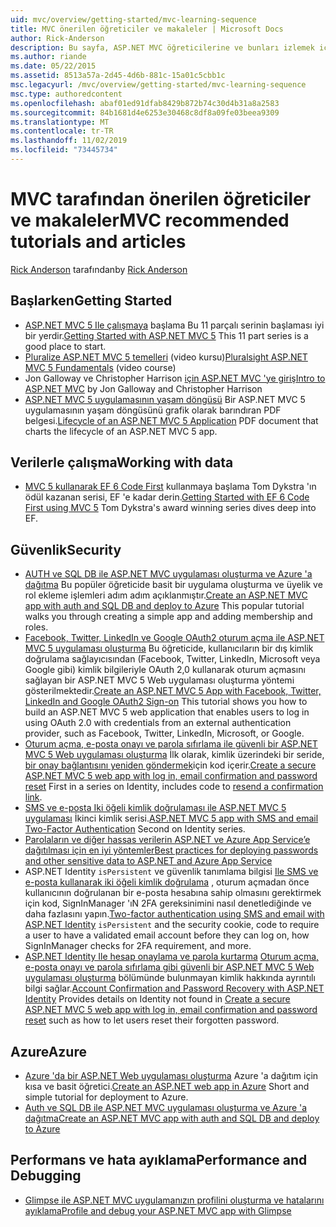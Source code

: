 ```yaml
---
uid: mvc/overview/getting-started/mvc-learning-sequence
title: MVC önerilen öğreticiler ve makaleler | Microsoft Docs
author: Rick-Anderson
description: Bu sayfa, ASP.NET MVC öğreticilerine ve bunları izlemek için önerilen bir diziye bağlantılar içerir.
ms.author: riande
ms.date: 05/22/2015
ms.assetid: 8513a57a-2d45-4d6b-881c-15a01c5cbb1c
msc.legacyurl: /mvc/overview/getting-started/mvc-learning-sequence
msc.type: authoredcontent
ms.openlocfilehash: abaf01ed91dfab8429b872b74c30d4b31a8a2583
ms.sourcegitcommit: 84b1681d4e6253e30468c8df8a09fe03beea9309
ms.translationtype: MT
ms.contentlocale: tr-TR
ms.lasthandoff: 11/02/2019
ms.locfileid: "73445734"
---
```

# <a name="mvc-recommended-tutorials-and-articles"></a><span data-ttu-id="f0878-103">MVC tarafından önerilen öğreticiler ve makaleler</span><span class="sxs-lookup"><span data-stu-id="f0878-103">MVC recommended tutorials and articles</span></span>

<span data-ttu-id="f0878-104">[Rick Anderson]((https://twitter.com/RickAndMSFT)) tarafından</span><span class="sxs-lookup"><span data-stu-id="f0878-104">by [Rick Anderson]((https://twitter.com/RickAndMSFT))</span></span>

<a id="pwd"></a>
## <a name="getting-started"></a><span data-ttu-id="f0878-105">Başlarken</span><span class="sxs-lookup"><span data-stu-id="f0878-105">Getting Started</span></span>

- <span data-ttu-id="f0878-106">[ASP.NET MVC 5 Ile çalışmaya](introduction/getting-started.md) başlama Bu 11 parçalı serinin başlaması iyi bir yerdir.</span><span class="sxs-lookup"><span data-stu-id="f0878-106">[Getting Started with ASP.NET MVC 5](introduction/getting-started.md) This 11 part series is a good place to start.</span></span>
- <span data-ttu-id="f0878-107">[Pluralize ASP.NET MVC 5 temelleri](https://pluralsight.com/training/Player?author=scott-allen&amp;name=aspdotnet-mvc5-fundamentals-m1-introduction&amp;mode=live&amp;clip=0&amp;course=aspdotnet-mvc5-fundamentals) (video kursu)</span><span class="sxs-lookup"><span data-stu-id="f0878-107">[Pluralsight ASP.NET MVC 5 Fundamentals](https://pluralsight.com/training/Player?author=scott-allen&amp;name=aspdotnet-mvc5-fundamentals-m1-introduction&amp;mode=live&amp;clip=0&amp;course=aspdotnet-mvc5-fundamentals) (video course)</span></span>
- <span data-ttu-id="f0878-108">Jon Galloway ve Christopher Harrison [için ASP.NET MVC 'ye giriş](https://channel9.msdn.com/Series/Introduction-to-ASP-NET-MVC)</span><span class="sxs-lookup"><span data-stu-id="f0878-108">[Intro to ASP.NET MVC](https://channel9.msdn.com/Series/Introduction-to-ASP-NET-MVC) by Jon Galloway and Christopher Harrison</span></span>
- <span data-ttu-id="f0878-109">[ASP.NET MVC 5 uygulamasının yaşam döngüsü](lifecycle-of-an-aspnet-mvc-5-application.md) Bir ASP.NET MVC 5 uygulamasının yaşam döngüsünü grafik olarak barındıran PDF belgesi.</span><span class="sxs-lookup"><span data-stu-id="f0878-109">[Lifecycle of an ASP.NET MVC 5 Application](lifecycle-of-an-aspnet-mvc-5-application.md) PDF document that charts the lifecycle of an ASP.NET MVC 5 app.</span></span>

<a id="con"></a>
## <a name="working-with-data"></a><span data-ttu-id="f0878-110">Verilerle çalışma</span><span class="sxs-lookup"><span data-stu-id="f0878-110">Working with data</span></span>

- <span data-ttu-id="f0878-111">[MVC 5 kullanarak EF 6 Code First](getting-started-with-ef-using-mvc/creating-an-entity-framework-data-model-for-an-asp-net-mvc-application.md) kullanmaya başlama Tom Dykstra 'ın ödül kazanan serisi, EF 'e kadar derin.</span><span class="sxs-lookup"><span data-stu-id="f0878-111">[Getting Started with EF 6 Code First using MVC 5](getting-started-with-ef-using-mvc/creating-an-entity-framework-data-model-for-an-asp-net-mvc-application.md) Tom Dykstra's award winning series dives deep into EF.</span></span>

<a id="wj"></a>
## <a name="security"></a><span data-ttu-id="f0878-112">Güvenlik</span><span class="sxs-lookup"><span data-stu-id="f0878-112">Security</span></span>

- <span data-ttu-id="f0878-113">[AUTH ve SQL DB ile ASP.NET MVC uygulaması oluşturma ve Azure 'a dağıtma](https://azure.microsoft.com/documentation/articles/web-sites-dotnet-deploy-aspnet-mvc-app-membership-oauth-sql-database/) Bu popüler öğreticide basit bir uygulama oluşturma ve üyelik ve rol ekleme işlemleri adım adım açıklanmıştır.</span><span class="sxs-lookup"><span data-stu-id="f0878-113">[Create an ASP.NET MVC app with auth and SQL DB and deploy to Azure](https://azure.microsoft.com/documentation/articles/web-sites-dotnet-deploy-aspnet-mvc-app-membership-oauth-sql-database/) This popular tutorial walks you through creating a simple app and adding membership and roles.</span></span>
- <span data-ttu-id="f0878-114">[Facebook, Twitter, LinkedIn ve Google OAuth2 oturum açma ile ASP.NET MVC 5 uygulaması oluşturma](../security/create-an-aspnet-mvc-5-app-with-facebook-and-google-oauth2-and-openid-sign-on.md) Bu öğreticide, kullanıcıların bir dış kimlik doğrulama sağlayıcısından (Facebook, Twitter, LinkedIn, Microsoft veya Google gibi) kimlik bilgileriyle OAuth 2,0 kullanarak oturum açmasını sağlayan bir ASP.NET MVC 5 Web uygulaması oluşturma yöntemi gösterilmektedir.</span><span class="sxs-lookup"><span data-stu-id="f0878-114">[Create an ASP.NET MVC 5 App with Facebook, Twitter, LinkedIn and Google OAuth2 Sign-on](../security/create-an-aspnet-mvc-5-app-with-facebook-and-google-oauth2-and-openid-sign-on.md) This tutorial shows you how to build an ASP.NET MVC 5 web application that enables users to log in using OAuth 2.0 with credentials from an external authentication provider, such as Facebook, Twitter, LinkedIn, Microsoft, or Google.</span></span>
- <span data-ttu-id="f0878-115">[Oturum açma, e-posta onayı ve parola sıfırlama ile güvenli bir ASP.NET MVC 5 Web uygulaması oluşturma](../security/create-an-aspnet-mvc-5-web-app-with-email-confirmation-and-password-reset.md) İlk olarak, kimlik üzerindeki bir seride, [bir onay bağlantısını yeniden göndermek](../security/create-an-aspnet-mvc-5-web-app-with-email-confirmation-and-password-reset.md#rsend)için kod içerir.</span><span class="sxs-lookup"><span data-stu-id="f0878-115">[Create a secure ASP.NET MVC 5 web app with log in, email confirmation and password reset](../security/create-an-aspnet-mvc-5-web-app-with-email-confirmation-and-password-reset.md) First in a series on Identity, includes code to [resend a confirmation link](../security/create-an-aspnet-mvc-5-web-app-with-email-confirmation-and-password-reset.md#rsend).</span></span>
- <span data-ttu-id="f0878-116">[SMS ve e-posta Iki öğeli kimlik doğrulaması ile ASP.NET MVC 5 uygulaması](../security/aspnet-mvc-5-app-with-sms-and-email-two-factor-authentication.md) İkinci kimlik serisi.</span><span class="sxs-lookup"><span data-stu-id="f0878-116">[ASP.NET MVC 5 app with SMS and email Two-Factor Authentication](../security/aspnet-mvc-5-app-with-sms-and-email-two-factor-authentication.md) Second on Identity series.</span></span>
- [<span data-ttu-id="f0878-117">Parolaların ve diğer hassas verilerin ASP.NET ve Azure App Service’e dağıtılması için en iyi yöntemler</span><span class="sxs-lookup"><span data-stu-id="f0878-117">Best practices for deploying passwords and other sensitive data to ASP.NET and Azure App Service</span></span>](../../../identity/overview/features-api/best-practices-for-deploying-passwords-and-other-sensitive-data-to-aspnet-and-azure.md)
- <span data-ttu-id="f0878-118">ASP.NET Identity `isPersistent` ve güvenlik tanımlama bilgisi [Ile SMS ve e-posta kullanarak iki öğeli kimlik doğrulama](../../../identity/overview/features-api/two-factor-authentication-using-sms-and-email-with-aspnet-identity.md) , oturum açmadan önce kullanıcının doğrulanan bir e-posta hesabına sahip olmasını gerektirmek için kod, SignInManager 'ıN 2FA gereksinimini nasıl denetlediğinde ve daha fazlasını yapın.</span><span class="sxs-lookup"><span data-stu-id="f0878-118">[Two-factor authentication using SMS and email with ASP.NET Identity](../../../identity/overview/features-api/two-factor-authentication-using-sms-and-email-with-aspnet-identity.md) `isPersistent` and the security cookie, code to require a user to have a validated email account before they can log on, how SignInManager checks for 2FA requirement, and more.</span></span>
- <span data-ttu-id="f0878-119">[ASP.NET Identity Ile hesap onaylama ve parola kurtarma](../../../identity/overview/features-api/account-confirmation-and-password-recovery-with-aspnet-identity.md) [Oturum açma, e-posta onayı ve parola sıfırlama gibi güvenli bir ASP.NET MVC 5 Web uygulaması oluşturma](../security/create-an-aspnet-mvc-5-web-app-with-email-confirmation-and-password-reset.md) bölümünde bulunmayan kimlik hakkında ayrıntılı bilgi sağlar.</span><span class="sxs-lookup"><span data-stu-id="f0878-119">[Account Confirmation and Password Recovery with ASP.NET Identity](../../../identity/overview/features-api/account-confirmation-and-password-recovery-with-aspnet-identity.md) Provides details on Identity not found in [Create a secure ASP.NET MVC 5 web app with log in, email confirmation and password reset](../security/create-an-aspnet-mvc-5-web-app-with-email-confirmation-and-password-reset.md) such as how to let users reset their forgotten password.</span></span>

<a id="da"></a>
## <a name="azure"></a><span data-ttu-id="f0878-120">Azure</span><span class="sxs-lookup"><span data-stu-id="f0878-120">Azure</span></span>

- <span data-ttu-id="f0878-121">[Azure 'da bir ASP.NET Web uygulaması oluşturma](https://azure.microsoft.com/documentation/articles/web-sites-dotnet-get-started/) Azure 'a dağıtım için kısa ve basit öğretici.</span><span class="sxs-lookup"><span data-stu-id="f0878-121">[Create an ASP.NET web app in Azure](https://azure.microsoft.com/documentation/articles/web-sites-dotnet-get-started/) Short and simple tutorial for deployment to Azure.</span></span>
- [<span data-ttu-id="f0878-122">Auth ve SQL DB ile ASP.NET MVC uygulaması oluşturma ve Azure 'a dağıtma</span><span class="sxs-lookup"><span data-stu-id="f0878-122">Create an ASP.NET MVC app with auth and SQL DB and deploy to Azure</span></span>](https://azure.microsoft.com/documentation/articles/web-sites-dotnet-deploy-aspnet-mvc-app-membership-oauth-sql-database/)

<a id="perf"></a>
## <a name="performance-and-debugging"></a><span data-ttu-id="f0878-123">Performans ve hata ayıklama</span><span class="sxs-lookup"><span data-stu-id="f0878-123">Performance and Debugging</span></span>

- [<span data-ttu-id="f0878-124">Glimpse ile ASP.NET MVC uygulamanızın profilini oluşturma ve hatalarını ayıklama</span><span class="sxs-lookup"><span data-stu-id="f0878-124">Profile and debug your ASP.NET MVC app with Glimpse</span></span>](../performance/profile-and-debug-your-aspnet-mvc-app-with-glimpse.md)
